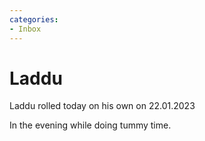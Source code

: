 ```yaml
---
categories:
- Inbox
---
```

# Laddu

Laddu rolled today on his own on 22.01.2023  
  
In the evening while doing tummy time.